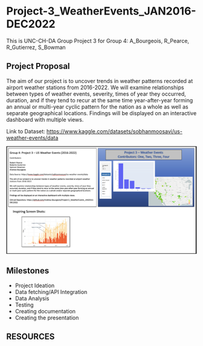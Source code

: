 # Project-3_WeatherEvents_JAN2016-DEC2022
This is UNC-CH-DA Group Project 3 for Group 4: A_Bourgeois, R_Pearce, R_Gutierrez, S_Bowman


## **Project Proposal**
The aim of our project is to uncover trends in weather patterns recorded at airport weather stations from 2016-2022. We will examine relationships between types of weather events, severity, times of year they occurred, duration, and if they tend to recur at the same time year-after-year forming an annual or multi-year cyclic pattern for the nation as a whole as well as separate geographical locations. Findings will be displayed on an interactive dashboard with multiple views.

Link to Dataset: https://www.kaggle.com/datasets/sobhanmoosavi/us-weather-events/data 

![Alt text](<Screenshot 2023-10-02 at 8.28.05 PM.png>)

## **Milestones**
* Project Ideation
* Data fetching/API Integration
* Data Analysis
* Testing
* Creating documentation
* Creating the presentation

## **RESOURCES**